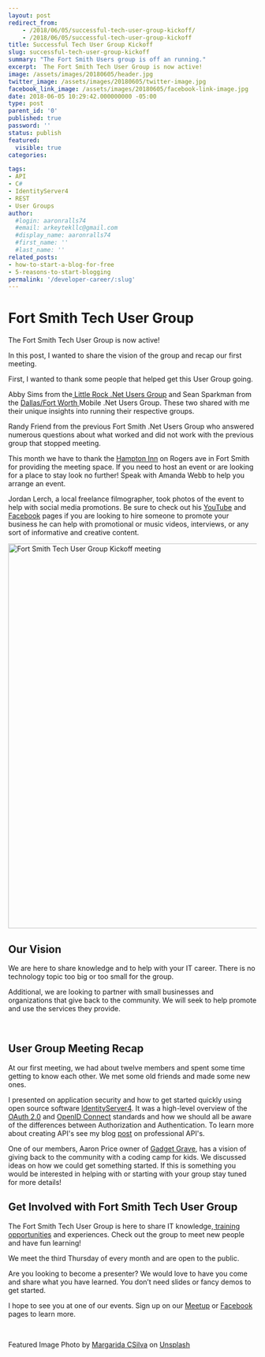```yaml
---
layout: post
redirect_from: 
    - /2018/06/05/successful-tech-user-group-kickoff/
    - /2018/06/05/successful-tech-user-group-kickoff
title: Successful Tech User Group Kickoff
slug: successful-tech-user-group-kickoff
summary: "The Fort Smith Users group is off an running."
excerpt:  The Fort Smith Tech User Group is now active!
image: /assets/images/20180605/header.jpg
twitter_image: /assets/images/20180605/twitter-image.jpg
facebook_link_image: /assets/images/20180605/facebook-link-image.jpg
date: 2018-06-05 10:29:42.000000000 -05:00
type: post
parent_id: '0'
published: true
password: ''
status: publish
featured: 
  visible: true
categories:

tags:
- API
- C#
- IdentityServer4
- REST
- User Groups
author:
  #login: aaronralls74
  #email: arkeytekllc@gmail.com
  #display_name: aaronralls74
  #first_name: ''
  #last_name: ''
related_posts:
- how-to-start-a-blog-for-free
- 5-reasons-to-start-blogging
permalink: '/developer-career/:slug'
---
```

# Fort Smith Tech User Group

<p>The Fort Smith Tech User Group is now active!</p>
<p>In this post, I wanted to share the vision of the group and recap our first meeting.</p>
<p>First, I wanted to thank some people that helped get this User Group going.</p>
<p>Abby Sims from the<a href="http://lrdnug.org"> Little Rock .Net Users Group</a> and Sean Sparkman from the <a href="https://www.meetup.com/DFW-Mobile-NET/">Dallas/Fort Worth </a>Mobile .Net Users Group. These two shared with me their unique insights into running their respective groups.</p>
<p>Randy Friend from the previous Fort Smith .Net Users Group who answered numerous questions about what worked and did not work with the previous group that stopped meeting.</p>
<p>This month we have to thank the <a href="http://hamptoninn3.hilton.com/en/hotels/arkansas/hampton-inn-fort-smith-FSMARHX/event/index.html">Hampton Inn</a> on Rogers ave in Fort Smith for providing the meeting space. If you need to host an event or are looking for a place to stay look no further! Speak with Amanda Webb to help you arrange an event.</p>
<p>Jordan Lerch, a local freelance filmographer, took photos of the event to help with social media promotions. Be sure to check out his <a href="https://www.youtube.com/channel/UCqZk8mU_rkLQaS1r2_gvk7w">YouTube</a> and <a href="https://www.facebook.com/JLFilmography/">Facebook</a> pages if you are looking to hire someone to promote your business he can help with promotional or music videos, interviews, or any sort of informative and creative content.</p>
<p><a href="http://fstech.org"><img class="wp-image-833 size-large" src="{{ site.baseurl }}/assets/images/20180605/FSTech-user-group-kick-off-1024x575.jpg" alt="Fort Smith Tech User Group Kickoff meeting" width="780" /></a>
<!--{:.image-caption}
*Fort Smith Tech User Group Kickoff meeting*--></p>
<h2>Our Vision</h2>
<p>We are here to share knowledge and to help with your IT career. There is no technology topic too big or too small for the group.</p>
<p>Additional, we are looking to partner with small businesses and organizations that give back to the community. We will seek to help promote and use the services they provide.</p>
<p>&nbsp;</p>
<h2>User Group Meeting Recap</h2>
<p>At our first meeting, we had about twelve members and spent some time getting to know each other. We met some old friends and made some new ones.</p>
<p>I presented on application security and how to get started quickly using open source software <a href="http://docs.identityserver.io/en/release/">IdentityServer4</a>. It was a high-level overview of the <a href="https://oauth.net/2/">OAuth 2.0</a> and <a href="http://openid.net/connect/">OpenID Connect</a> standards and how we should all be aware of the differences between Authorization and Authentication. To learn more about creating API's see my blog <a href="{{ site.baseurl }}/2017/10/17/rest-api-example-c-asp-net-core/">post</a> on professional API's.</p>
<p>One of our members, Aaron Price owner of <a href="https://gadgetgrave.com/">Gadget Grave</a>, has a vision of giving back to the community with a coding camp for kids. We discussed ideas on how we could get something started. If this is something you would be interested in helping with or starting with your group stay tuned for more details!</p>
<h2>Get Involved with Fort Smith Tech User Group</h2>
<p>The Fort Smith Tech User Group is here to share IT knowledge,<a href="{{ site.baseurl }}/2018/02/12/microsoft-azure-training-pluralsight/"> training opportunities</a> and experiences. Check out the group to meet new people and have fun learning!</p>
<p>We meet the third Thursday of every month and are open to the public.</p>
<p>Are you looking to become a presenter? We would love to have you come and share what you have learned. You don’t need slides or fancy demos to get started.</p>
<p>I hope to see you at one of our events. Sign up on our <a href="https://www.meetup.com/Fort-Smith-Tech-User-Group/">Meetup</a> or <a href="https://www.facebook.com/groups/FSTechUG/">Facebook</a> pages to learn more.</p>
<p>&nbsp;</p>
<p>Featured Image Photo by <a href="https://unsplash.com/photos/cQCqoTjr0B4?utm_source=unsplash&amp;utm_medium=referral&amp;utm_content=creditCopyText">Margarida CSilva</a> on <a href="https://unsplash.com/search/photos/team-meeting?utm_source=unsplash&amp;utm_medium=referral&amp;utm_content=creditCopyText">Unsplash</a></p>
